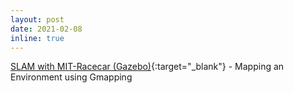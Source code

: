 ```yaml
---
layout: post
date: 2021-02-08
inline: true
---
```


[SLAM with MIT-Racecar (Gazebo)](/blog/2021/02/08/racecar1.html){:target="\_blank"} - Mapping an Environment using Gmapping